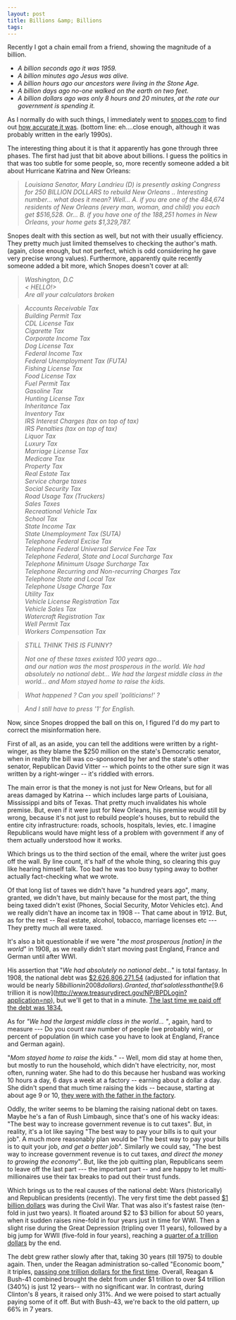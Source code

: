```yaml
---
layout: post
title: Billions &amp; Billions
tags: 
---
```


  Recently I got a chain email from a friend, showing the magnitude of a billion.
  
 -  *A billion seconds ago it was 1959.*
 - *A billion minutes ago Jesus was alive.*
 - *A billion hours ago our ancestors were living in the Stone Age.*
 - *A billion days ago no-one walked on the earth on two feet.*
 -  *A billion dollars ago was only 8 hours and 20 minutes, at the rate our government is spending it.*
 
As I normally do with such things, I immediately went to [snopes.com](http://www.snopes.com) to find out [how accurate it was](http://www.snopes.com/inboxer/trivia/billions.asp). (bottom line: eh....close enough, although it was probably written in the early 1990s).

The interesting thing about it is that it apparently has gone through three phases.  The first had just that bit above about billions.  I guess the politics in that was too subtle for some people, so, more recently someone added a bit about Hurricane Katrina and New Orleans:

> *Louisiana Senator, Mary Landrieu (D) is presently asking Congress for 250 BILLION DOLLARS to rebuild New Orleans .. Interesting number... what does it mean? Well... A. if you are one of the 484,674 residents of New Orleans (every man, woman, and child) you each get $516,528. Or...  B. if you have one of the 188,251 homes in New Orleans, your home gets $1,329,787.*
 
 
Snopes dealt with this section as well, but not with their usually efficiency. They pretty much just limited themselves to checking the author's math. (again, close enough, but not perfect, which is odd considering he gave very precise wrong values).  Furthermore, apparently quite recently someone added a bit more, which Snopes doesn't cover at all:
  
>  *Washington, D.C   
>  &lt; HELLO!&gt;        
>  Are all your calculators broken*

> *Accounts Receivable Tax    
>  Building Permit Tax   
>  CDL License Tax    
> Cigarette Tax   
> Corporate Income Tax   
> Dog License Tax	   
>  Federal Income Tax    
> Federal Unemployment Tax (FUTA)    
> Fishing License Tax    
> Food License Tax   
> Fuel Permit Tax    
> Gasoline Tax    
> Hunting License Tax   
> Inheritance Tax   
> Inventory Tax    
>IRS Interest Charges (tax on top of tax)   
>IRS Penalties (tax on top of tax)    
>Liquor Tax   
>Luxury Tax    
>Marriage License Tax    
>Medicare Tax    
>Property Tax   
>Real Estate Tax    
>Service charge taxes    
>Social Security Tax     
>Road Usage Tax (Truckers)    
>Sales Taxes  
>Recreational Vehicle Tax    
>School Tax   
>State Income Tax    
>State Unemployment Tax (SUTA)   
>Telephone Federal Excise Tax     
>Telephone Federal Universal Service Fee Tax    
>Telephone Federal, State and Local Surcharge Tax   
>Telephone Minimum Usage Surcharge Tax   
>Telephone Recurring and Non-recurring Charges Tax    
>Telephone State and Local Tax    
>Telephone Usage Charge Tax    
>Utility Tax    
>Vehicle License Registration Tax    
>Vehicle Sales Tax    
>Watercraft Registration Tax    
>Well Permit Tax    
>Workers Compensation Tax*   

>*STILL THINK THIS IS FUNNY?*
>
>*Not one of these taxes existed 100 years ago...       
> and our nation was the most prosperous in the world. 
> We had absolutely no national debt... 
> We had the largest middle class in the world... 
> and Mom stayed home to raise the kids.*

>*What happened ?
>Can you spell 'politicians!' ?*

>*And I still have to press '1' for English.*

Now, since Snopes dropped the ball on this on, I figured I'd do my part to correct the misinformation here.  
  
First of all, as an aside, you can tell the additions were written by a right-winger, as they blame the $250 million on the state's Democratic senator, when in reality the bill was co-sponsored by her and the state's other senator,  Republican David Vitter -- which points to the other sure sign it was written by a right-winger -- it's riddled with errors.  
  
The main error is that the money is not just for New Orleans, but for all areas damaged by Katrina -- which includes large parts of Louisiana, Mississippi and bits of Texas.  That pretty much invalidates his whole premise.  But, even if it were just for New Orleans, his premise would still by wrong, because it's not just to rebuild people's houses, but to rebuild the entire city infrastructure: roads, schools, hospitals, levies, etc.  I imagine Republicans would have might less of a problem with government if any of them actually understood how it works.
  
Which brings us to the third section of the email, where the writer just goes off the wall.  By line count, it's half of the whole thing, so clearing this guy like hearing himself talk.  Too bad he was too busy typing away to bother actually fact-checking what we wrote. 
  
Of that long list of taxes we didn't have "a hundred years ago", many, granted, we didn't have, but mainly because for the most part, the thing being taxed didn't exist (Phones, Social Security, Motor Vehicles etc).  And we really didn't have an income tax in 1908 -- That came about in 1912.  But, as for the rest -- Real estate, alcohol, tobacco,  marriage licenses etc --- They pretty much all were taxed.  
  
It's also a bit questionable if we were "*the most prosperous \[nation\] in the world*" in 1908, as we really didn't start moving past England, France and German until after WWI.
  
His assertion that "*We had absolutely no national debt...*" is total fantasy.  In 1908, the national debt was [$2,626,806,271.54](http://www.treasurydirect.gov/govt/reports/pd/histdebt/histdebt_histo3.htm)  (adjusted for inflation that would be nearly $58 billion in 2008 dollars).  Granted, that's a lot less than the [$9.6 trillion it is now](http://www.treasurydirect.gov/NP/BPDLogin?application=np), but we'll get to that in a minute.   [The last time we paid off the debt was 1834.](http://www.treasurydirect.gov/govt/reports/pd/histdebt/histdebt_histo1.htm)
  
  As for *"We had the largest middle class in the world... "*, again, hard to measure --- Do you count raw number of people (we probably win), or percent of population  (in which case you have to look at England, France and German again).
  
  "*Mom stayed home to raise the kids.*" -- Well, mom did stay at home then, but mostly to run the household, which didn't have electricity, nor, most often, running water.  She had to do this because her husband was working 10 hours a day, 6 days a week at a factory -- earning about a dollar a day.  She didn't spend that much time raising the kids -- because, starting at about age 9 or 10, [they were with the father in the factory](http://www.historyplace.com/unitedstates/childlabor/).
  
  Oddly, the writer seems to be blaming the raising national debt on taxes.  Maybe he's a fan of Rush Limbaugh, since that's one of his wacky ideas: "The best way to increase government revenue is to cut taxes".  But, in reality, it's a lot like saying "The best way to pay your bills is to quit your job".  A much more reasonably plan would be "The best way to pay your bills is to quit your job, *and get a better job*".  Similarly we could say, "The best way to increase government revenue is to cut taxes, *and direct the money to growing the economy*".  But, like the job quitting plan, Republicans seem to leave off the last part --- the important part -- and are happy to let multi-millionaires use their tax breaks to pad out their trust funds.
  
  Which brings us to the real causes of the national debt:  Wars (historically) and Republican presidents (recently).  The very first time the debt passed [$1 billion dollars](http://www.treasurydirect.gov/govt/reports/pd/histdebt/histdebt_histo2.htm) was during the Civil War.  That was also it's fastest raise (ten-fold in just two years).  It floated around $2 to $3  billion for about 50 years, when it sudden raises nine-fold in four years just in time for WWI.  Then a slight rise during the Great Depression (tripling over 11 years), followed by a big jump for WWII (five-fold in four years), reaching a [quarter of a trillion dollars](http://www.treasurydirect.gov/govt/reports/pd/histdebt/histdebt_histo3.htm) by the end.
  
  The debt grew rather slowly after that, taking 30 years (till 1975) to double again.  Then, under the Reagan administration so-called "Economic boom," it triples, [passing one trillion dollars for the first time](http://www.treasurydirect.gov/govt/reports/pd/histdebt/histdebt_histo4.htm).  Overall, Reagan &amp; Bush-41 combined brought the debt from under $1 trillion to over $4 trillion (340%) is just 12 years-- with no significant war.  In contrast, during Clinton's 8 years, it raised only 31%.  And we were poised to start actually paying some of it off.  But with Bush-43, we're back to the old pattern, up 66% in 7 years.
  